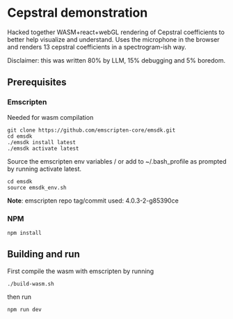 # Cepstral demonstration


Hacked together WASM+react+webGL rendering of Cepstral coefficients to better help visualize and understand.
Uses the microphone in the browser and renders 13 cepstral coefficients in a spectrogram-ish way.


Disclaimer: this was written 80% by LLM, 15% debugging and 5% boredom.




## Prerequisites


### Emscripten
Needed for wasm compilation

```
git clone https://github.com/emscripten-core/emsdk.git
cd emsdk
./emsdk install latest
./emsdk activate latest
```

Source the emscripten env variables / or add to ~/.bash_profile as prompted by running activate latest.

```
cd emsdk
source emsdk_env.sh
```

**Note**: emscripten repo tag/commit used: 4.0.3-2-g85390ce

### NPM

```
npm install
```

## Building and run

First compile the wasm with emscripten by running
```
./build-wasm.sh
```

then run 

```
npm run dev
```



